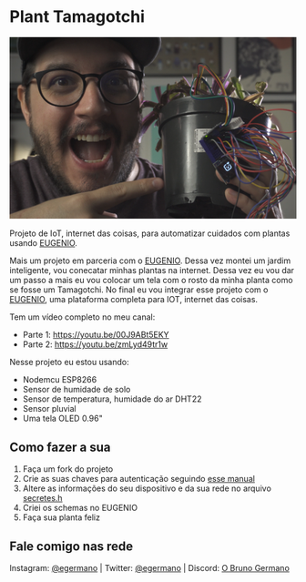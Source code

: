 # Plant Tamagotchi

![Planta Tamagotchi](docs/hero.png?raw=true "Planta Tamagotchi")

Projeto de IoT, internet das coisas, para automatizar cuidados com plantas usando [EUGENIO](https://portal.stg.eugenio.io/).

Mais um projeto em parceria com o [EUGENIO](https://portal.stg.eugenio.io/). Dessa vez montei um jardim inteligente, vou conecatar minhas plantas na internet. Dessa vez eu vou dar um passo a mais eu vou colocar um tela com o rosto da minha planta como se fosse um Tamagotchi. No final eu vou integrar esse projeto com o [EUGENIO](https://portal.stg.eugenio.io/), uma plataforma completa para IOT, internet das coisas.

Tem um vídeo completo no meu canal:

- Parte 1: <https://youtu.be/00J9ABt5EKY>
- Parte 2: <https://youtu.be/zmLyd49tr1w>

Nesse projeto eu estou usando:

- Nodemcu ESP8266
- Sensor de humidade de solo
- Sensor de temperatura, humidade do ar DHT22
- Sensor pluvial
- Uma tela OLED 0.96"

## Como fazer a sua

1. Faça um fork do projeto
2. Crie as suas chaves para autenticação seguindo [esse manual](https://portal.eugenio.io/docs/#device-connection-and-message-exchange)
3. Altere as informações do seu dispositivo e da sua rede no arquivo [secretes.h](src/secrets.h)
4. Criei os schemas no EUGENIO
5. Faça sua planta feliz

## Fale comigo nas rede

Instagram: [@egermano](https://instagram.com/egermano) |
Twitter: [@egermano](https://twitter.com/egermano) |
Discord: [O Bruno Germano](<https://discord.gg/5qkXsNExqT>)
